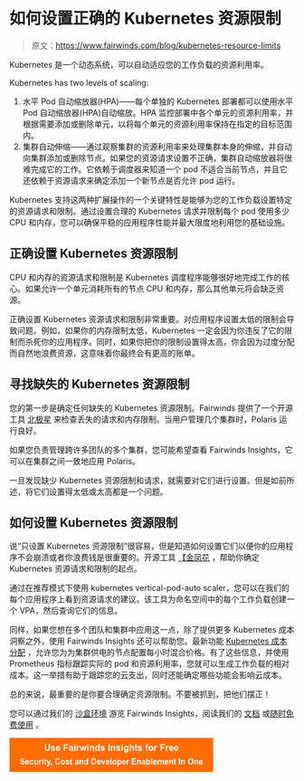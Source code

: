 # 如何设置正确的 Kubernetes 资源限制

> 原文：<https://www.fairwinds.com/blog/kubernetes-resource-limits>

 Kubernetes 是一个动态系统，可以自动适应您的工作负载的资源利用率。

Kubernetes has two levels of scaling:

1.  水平 Pod 自动缩放器(HPA)——每个单独的 Kubernetes 部署都可以使用水平 Pod 自动缩放器(HPA)自动缩放。HPA 监控部署中各个单元的资源利用率，并根据需要添加或删除单元，以将每个单元的资源利用率保持在指定的目标范围内。
2.  集群自动伸缩——通过观察集群的资源利用率来处理集群本身的伸缩，并自动向集群添加或删除节点。如果您的资源请求设置不正确，集群自动缩放器将很难完成它的工作。它依赖于调度器来知道一个 pod 不适合当前节点，并且它还依赖于资源请求来确定添加一个新节点是否允许 pod 运行。

Kubernetes 支持这两种扩展操作的一个关键特性是能够为您的工作负载设置特定的资源请求和限制。通过设置合理的 Kubernetes 请求并限制每个 pod 使用多少 CPU 和内存，您可以确保平稳的应用程序性能并最大限度地利用您的基础设施。

## 正确设置 Kubernetes 资源限制

CPU 和内存的资源请求和限制是 Kubernetes 调度程序能够很好地完成工作的核心。如果允许一个单元消耗所有的节点 CPU 和内存，那么其他单元将会缺乏资源。

正确设置 Kubernetes 资源请求和限制非常重要。对应用程序设置太低的限制会导致问题。例如，如果你的内存限制太低，Kubernetes 一定会因为你违反了它的限制而杀死你的应用程序。同时，如果你把你的限制设置得太高，你会因为过度分配而自然地浪费资源，这意味着你最终会有更高的账单。

## 寻找缺失的 Kubernetes 资源限制

您的第一步是确定任何缺失的 Kubernetes 资源限制。Fairwinds 提供了一个开源工具 [北极星](https://polaris.docs.fairwinds.com/checks/efficiency/) 来检查丢失的请求和内存限制。当用户管理几个集群时，Polaris 运行良好。

如果您负责管理跨许多团队的多个集群，您可能希望查看 Fairwinds Insights，它可以在集群之间一致地应用 Polaris。

一旦发现缺少 Kubernetes 资源限制和请求，就需要对它们进行设置。但是如前所述，将它们设置得太低或太高都是一个问题。

## 如何设置 Kubernetes 资源限制

说“只设置 Kubernetes 资源限制”很容易，但是知道如何设置它们以便你的应用程序不会崩溃或者你浪费钱是很重要的。开源工具 [【金凤花](https://goldilocks.docs.fairwinds.com/) ，帮助你确定 Kubernetes 资源请求和限制的起点。

通过在推荐模式下使用 kubernetes vertical-pod-auto scaler，您可以在我们的每个应用程序上看到资源请求的建议。该工具为命名空间中的每个工作负载创建一个 VPA，然后查询它们的信息。

同样，如果您想在多个团队和集群中应用这一点，除了提供更多 Kubernetes 成本洞察之外，使用 Fairwinds Insights 还可以帮助您。最新功能 [Kubernetes 成本分配](https://www.fairwinds.com/blog/you-can-now-accurately-measure-application-costs-on-kubernetes-using-your-aws-bill) ，允许您为为集群供电的节点配置每小时混合价格。有了这些信息，并使用 Prometheus 指标跟踪实际的 pod 和资源利用率，您就可以生成工作负载的相对成本。这一举措有助于跟踪您的云支出，同时还能确定哪些功能会影响云成本。

总的来说，最重要的是你要合理确定资源限制。不要被抓到，把他们摆正！

您可以通过我们的 [沙盒环境](https://insights.fairwinds.com/orgs/centaurus/clusters/alpha-staging/overview) 游览 Fairwinds Insights，阅读我们的 [文档](https://insights.docs.fairwinds.com/first-steps/cost-efficiency/#viewing-workload-costs) 或[随时免费使用](/coming-soon) [](https://www.fairwinds.com/fairwinds-insights-trial)。

[![Use Fairwinds Insights for Free Security, Cost and Developer Enablement In One](img/7c86296320eb01b215d8e2755e9c5b9d.png)](https://cta-redirect.hubspot.com/cta/redirect/2184645/34aa4987-a1f9-438a-a145-d7d82d5c479a)